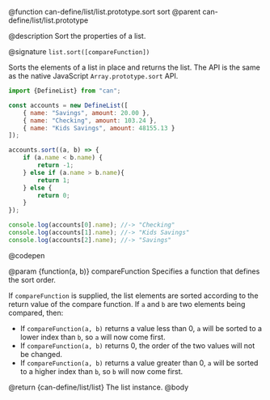 @function can-define/list/list.prototype.sort sort
@parent can-define/list/list.prototype

@description Sort the properties of a list.

@signature `list.sort([compareFunction])`

  Sorts the elements of a list in place and returns the list. The API is the
  same as the native JavaScript `Array.prototype.sort` API.

  ```js
  import {DefineList} from "can";

  const accounts = new DefineList([
      { name: "Savings", amount: 20.00 },
      { name: "Checking", amount: 103.24 },
      { name: "Kids Savings", amount: 48155.13 }
  ]);

  accounts.sort((a, b) => {
      if (a.name < b.name) {
          return -1;
      } else if (a.name > b.name){
          return 1;
      } else {
          return 0;
      }
  });

  console.log(accounts[0].name); //-> "Checking"
  console.log(accounts[1].name); //-> "Kids Savings"
  console.log(accounts[2].name); //-> "Savings"
  ```
  @codepen

  @param {function(a, b)} compareFunction Specifies a function that defines the sort order.

  If `compareFunction` is supplied, the list elements are sorted according to the return
  value of the compare function. If `a` and `b` are two elements being compared, then:

  - If `compareFunction(a, b)` returns a value less than 0, `a` will be sorted to
  a lower index than `b`, so `a` will now come first.
  - If `compareFunction(a, b)` returns 0, the order of the two values will not be changed.
  - If `compareFunction(a, b)` returns a value greater than 0, `a` will be sorted to
  a higher index than `b`, so `b` will now come first.

  @return {can-define/list/list} The list instance.
@body
```
